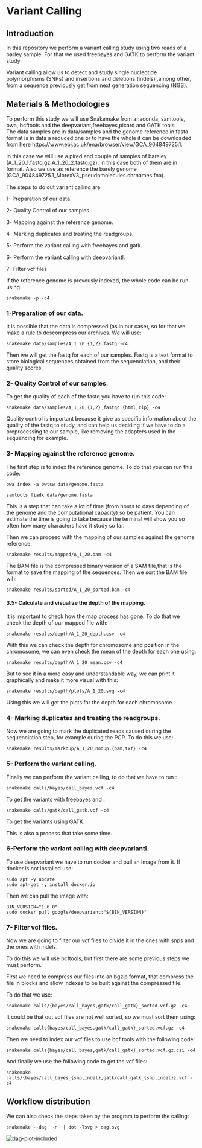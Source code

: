 # Variant Calling 

## Introduction


In this repository we perform a variant calling study using two reads of a barley sample. For that we used freebayes and GATK to perform the variant study. 


Variant calling allow us to detect and study single nucleotide polymorphisms (SNPs) and insertions and deletions (indels) ,among other, from a sequence previously get from next generation sequencing (NGS). 


## Materials & Methodologies


To perform this study we will use Snakemake from anaconda, samtools, bwa, bcftools and the deepvariant,freebayes,picard and GATK tools.  
The data samples are in data/samples and the genome reference in fasta format is in data a reduced one or to have the whole it can be downloaded from here https://www.ebi.ac.uk/ena/browser/view/GCA_904849725.1.

In this case we will use a pired end couple of samples of bareley (A_1_20_1.fastq.gz,A_1_20_2.fastq.gz), in this case both of them are in format. Also we use as reference the barely genome (GCA_904849725.1_MorexV3_pseudomolecules.chrnames.fna).


The steps to do out variant calling are:

  1- Preparation of our data.

  2- Quality Control of our samples.

  3- Mapping against the reference genome.

  4- Marking duplicates and treating the readgroups.

  5- Perform the variant calling with freebayes and gatk.

  6- Perform the variant calling with deepvariantl.

  7- Filter vcf files

If the reference genome is prevously indexed, the whole code can be run using:
```
snakemake -p -c4
```

  ### 1-Preparation of our data.

 
It is possible that the data is compressed (as in our case), so for that we make a rule to descompress our archives. We will use:
  ```
  snakemake data/samples/A_1_20_{1,2}.fastq -c4
  ```
Then we will get the fastq for each of our samples. Fastq is a text format to store biological sequences,obtained from the sequenciation, and their quality scores. 


### 2- Quality Control of our samples.


To get the quality of each of the fastq you have to run this code:
```
snakemake data/samples/A_1_20_{1,2}_fastqc.{html,zip} -c4
```
Quality control is important because it give us specific information about the quality of the fastq to study, and can help us deciding if we have to do a preprocessing to our sample, like removing the adapters used in the sequencing for example.


### 3- Mapping against the reference genome.

The first step is to index the reference genome. To do that you can run this code: 
```
bwa index -a bwtsw data/genome.fasta
```
```
samtools fiadx data/genome.fasta
```
This is a step that can take a lot of time (from hours to days depending of the genome and the computational capacity) so be patient. You can estimate the time is going to take because the terminal will show you so often how many characters have it study so far.

Then we can proceed with the mapping of our samples against the genome reference:
```
snakemake results/mapped/A_1_20.bam -c4
```
The BAM file is the compressed binary version of a SAM file,that is the format to save the mapping of the sequences.
Then we sort the BAM file wih:
```
snakemake results/sorted/A_1_20_sorted.bam -c4
```

#### 3.5- Calculate and visualize the depth of the mapping.

It is important to check how the map process has gone. To do that we check the depth of our mapped file with: 
```
snakemake results/depth/A_1_20_depth.csv -c4
```
With this we can check the depth for chromosome and position in the chromosome, we can even check the mean of the depth for each one using: 
```
snakemake results/depth/A_1_20_mean.csv -c4
```
But to see it in a more easy and understandable way, we can print it graphically and make it more visual with this:

```
snakemake results/depth/plots/A_1_20.svg -c4

```

Using this we will get the plots for the depth for each chromosome. 

### 4- Marking duplicates and treating the readgroups.

Now we are going to mark the duplicated reads caused during the sequenciation step, for example during the PCR. To do this we use:

```
snakemake results/markdup/A_1_20_nodup.{bam,txt} -c4
```

### 5- Perform the variant calling. 
Finally we can perform the variant calling, to do that we have to run :
```
snakemake calls/bayes/call_bayes.vcf -c4
```
To get the variants with freebayes and :
```
snakemake calls/gatk/call_gatk.vcf -c4
```
To get the variants using GATK.

This is also a process that take some time.

### 6-Perform the variant calling with deepvariantl.

To use deepvariant we have to run docker and pull an image from it. If docker is not installed use:
```
sudo apt -y update
sudo apt-get -y install docker.io
```
Then we can pull the image with:

```
BIN_VERSION="1.6.0"
sudo docker pull google/deepvariant:"${BIN_VERSION}"
```

### 7- Filter vcf files.
Now we are going to filter our vcf files to divide it in the ones with snps and the ones with indels. 

To do this we will use bcftools, but first there are some previous steps we must perform.

First we need to compress our files into an bgzip format, that compress the file in blocks and allow indexes to be built against the compressed file. 

To do that we use:
```
snakemake calls/{bayes/call_bayes,gatk/call_gatk}_sorted.vcf.gz -c4

```

It could be that out vcf files are not well sorted, so we must sort them using:

```
snakemake calls{bayes/call_bayes,gatk/call_gatk}_sorted.vcf.gz -c4

```

Then we need to index our vcf files to use bcf tools with the following code:

```
snakemake calls{bayes/call_bayes,gatk/call_gatk}_sorted.vcf.gz.csi -c4

```

And finally we use the following code to get the vcf files:
```
snakemake calls/{bayes/call_bayes_{snp,indel},gatk/call_gatk_{snp,indel}}.vcf -c4
```

## Workflow distribution
We can also check the steps taken by the program to perform the calling: 
```
snakemake --dag  -n  | dot -Tsvg > dag.svg

```

![dag-plot-included](https://github.com/iniverman/barley-variant-calling/blob/main/dag.svg)







